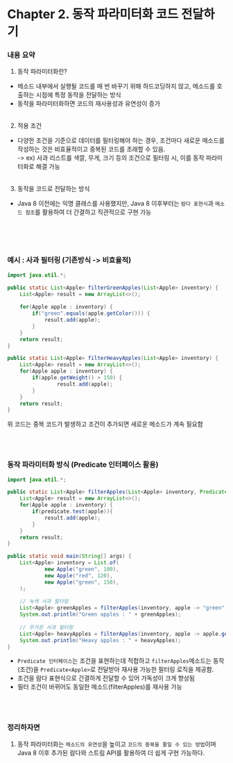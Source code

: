 # Chapter 2. 동작 파라미터화 코드 전달하기

### 내용 요약 <br>
1. 동작 파라미터화란?
  - 메소드 내부에서 실행될 코드를 매 번 바꾸기 위해 하드코딩하지 않고, 메소드를 호출하는 시점에 특정 동작을 전달하는 방식
  - 동작을 파라미터화하면 코드의 재사용성과 유연성이 증가 <br><br>

2. 적용 조건
  - 다양한 조건을 기준으로 데이터를 필터링해야 하는 경우, 조건마다 새로운 메소드를 작성하는 것은 비효율적이고 중복된 코드를 초래할 수 있음. <br>
    -> ex) 사과 리스트를 색깔, 무게, 크기 등의 조건으로 필터링 시, 이를 동작 파라미터화로 해결 가능 <br><br>


3. 동작을 코드로 전달하는 방식
  - Java 8 이전에는 익명 클래스를 사용했지만, Java 8 이후부터는 `람다 표현식`과 `메소드 참조`를 활용하여 더 간결하고 직관적으로 구현 가능 <br><br>


<br><br>


### 예시 : 사과 필터링 (기존방식 -> 비효율적)
```java
import java.util.*;

public static List<Apple> filterGreenApples(List<Apple> inventory) {
    List<Apple> result = new ArrayList<>();
    
    for(Apple apple : inventory) {
        if("green".equals(apple.getColor())) {
            result.add(apple);
        }
    }
    return result;
}

public static List<Apple> filterHeavyApples(List<Apple> inventory) {
    List<Apple> result = new ArrayList<>();
    for(Apple apple : inventory) {
        if(apple.getWeight() > 150) {
                result.add(apple);
        }  
    }
    return result;
}
```
위 코드는 중복 코드가 발생하고 조건이 추가되면 새로운 메소드가 계속 필요함

<br><br>

### 동작 파라미터화 방식 (Predicate 인터페이스 활용)
```java
import java.util.*;

public static List<Apple> filterApples(List<Apple> inventory, Predicate<Apple> predicate) {
    List<Apple> result = new ArrayList<>();
    for(Apple apple : inventory) {
        if(predicate.test(apple)){
            result.add(apple);
        }
    }
    return result;
}

public static void main(String[] args) {
    List<Apple> inventory = List.of(
            new Apple("green", 180),
            new Apple("red", 120),
            new Apple("green", 150),
    );    
    
    // 녹색 사과 필터링
    List<Apple> greenApples = filterApples(inventory, apple -> "green".equals(apple.getColor()));
    System.out.println("Green apples : " + greenApples);
    
    // 무거운 사과 필터링
    List<Apple> heavyApples = filterApples(inventory, apple -> apple.getWeight() > 150);
    System.out.println("Heavy apples : " + heavyApples);
}
```
- `Predicate 인터페이스`는 조건을 표현하는데 적합하고 `filterApples`메소드는 동작(조건)을 `Predicate<Apple>`로 전달받아 재사용 가능한 필터링 로직을 제공함.
- 조건을 람다 표현식으로 간결하게 전달할 수 있어 가독성이 크게 향상됨
- 필터 조건이 바뀌어도 동일한 메소드(filterApples)를 재사용 가능


<br><br>


### 정리하자면
1. 동작 파라미터화는 `메소드의 유연성`을 높이고 `코드의 중복을 줄일 수 있는 방법`이며 Java 8 이후 추가된 람다와 스트림 API를 활용하여 더 쉽게 구현 가능하다.




